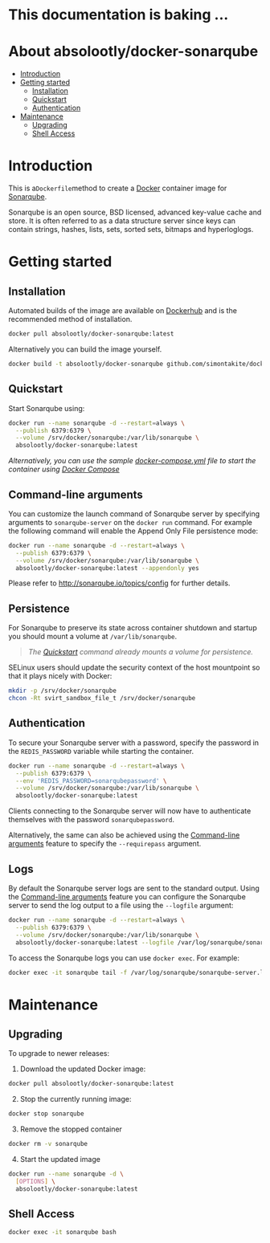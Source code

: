 # This documentation is baking ...

# About absolootly/docker-sonarqube

- [Introduction](#introduction)
- [Getting started](#getting-started)
  - [Installation](#installation)
  - [Quickstart](#quickstart)
  - [Authentication](#authentication)
- [Maintenance](#maintenance)
  - [Upgrading](#upgrading)
  - [Shell Access](#shell-access)

# Introduction

This is a`Dockerfile`method to create a [Docker](https://www.docker.com/) container image for [Sonarqube](http://sonarqube.io/).

Sonarqube is an open source, BSD licensed, advanced key-value cache and store. It is often referred to as a data structure server since keys can contain strings, hashes, lists, sets, sorted sets, bitmaps and hyperloglogs.

# Getting started

## Installation

Automated builds of the image are available on [Dockerhub](https://hub.docker.com/r/absolootly/docker-sonarqube) and is the recommended method of installation.

```bash
docker pull absolootly/docker-sonarqube:latest
```

Alternatively you can build the image yourself.

```bash
docker build -t absolootly/docker-sonarqube github.com/simontakite/docker-sonarqube
```

## Quickstart

Start Sonarqube using:

```bash
docker run --name sonarqube -d --restart=always \
  --publish 6379:6379 \
  --volume /srv/docker/sonarqube:/var/lib/sonarqube \
  absolootly/docker-sonarqube:latest
```
*Alternatively, you can use the sample [docker-compose.yml](https://github.com/simontakite/docker-sonarqube/blob/master/docker-compose.yml) file to start the container using [Docker Compose](https://docs.docker.com/compose/)*

## Command-line arguments

You can customize the launch command of Sonarqube server by specifying arguments to `sonarqube-server` on the `docker run` command. For example the following command will enable the Append Only File persistence mode:

```bash
docker run --name sonarqube -d --restart=always \
  --publish 6379:6379 \
  --volume /srv/docker/sonarqube:/var/lib/sonarqube \
  absolootly/docker-sonarqube:latest --appendonly yes
```

Please refer to http://sonarqube.io/topics/config for further details.

## Persistence

For Sonarqube to preserve its state across container shutdown and startup you should mount a volume at `/var/lib/sonarqube`.

> *The [Quickstart](#quickstart) command already mounts a volume for persistence.*

SELinux users should update the security context of the host mountpoint so that it plays nicely with Docker:

```bash
mkdir -p /srv/docker/sonarqube
chcon -Rt svirt_sandbox_file_t /srv/docker/sonarqube
```

## Authentication

To secure your Sonarqube server with a password, specify the password in the `REDIS_PASSWORD` variable while starting the container.

```bash
docker run --name sonarqube -d --restart=always \
  --publish 6379:6379 \
  --env 'REDIS_PASSWORD=sonarqubepassword' \
  --volume /srv/docker/sonarqube:/var/lib/sonarqube \
  absolootly/docker-sonarqube:latest
```

Clients connecting to the Sonarqube server will now have to authenticate themselves with the password `sonarqubepassword`.

Alternatively, the same can also be achieved using the [Command-line arguments](#command-line-arguments) feature to specify the `--requirepass` argument.

## Logs

By default the Sonarqube server logs are sent to the standard output. Using the [Command-line arguments](#command-line-arguments) feature you can configure the Sonarqube server to send the log output to a file using the `--logfile` argument:

```bash
docker run --name sonarqube -d --restart=always \
  --publish 6379:6379 \
  --volume /srv/docker/sonarqube:/var/lib/sonarqube \
  absolootly/docker-sonarqube:latest --logfile /var/log/sonarqube/sonarqube-server.log
```

To access the Sonarqube logs you can use `docker exec`. For example:

```bash
docker exec -it sonarqube tail -f /var/log/sonarqube/sonarqube-server.log
```

# Maintenance

## Upgrading

To upgrade to newer releases:

  1. Download the updated Docker image:

  ```bash
  docker pull absolootly/docker-sonarqube:latest
  ```

  2. Stop the currently running image:

  ```bash
  docker stop sonarqube
  ```

  3. Remove the stopped container

  ```bash
  docker rm -v sonarqube
  ```

  4. Start the updated image

  ```bash
  docker run --name sonarqube -d \
    [OPTIONS] \
    absolootly/docker-sonarqube:latest
  ```

## Shell Access

```bash
docker exec -it sonarqube bash
```

